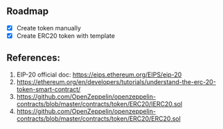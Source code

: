 ## Roadmap

-   [x] Create token manually
-   [x] Create ERC20 token with template

## References:

1. EIP-20 official doc: https://eips.ethereum.org/EIPS/eip-20
2. https://ethereum.org/en/developers/tutorials/understand-the-erc-20-token-smart-contract/
3. https://github.com/OpenZeppelin/openzeppelin-contracts/blob/master/contracts/token/ERC20/IERC20.sol
4. https://github.com/OpenZeppelin/openzeppelin-contracts/blob/master/contracts/token/ERC20/ERC20.sol

